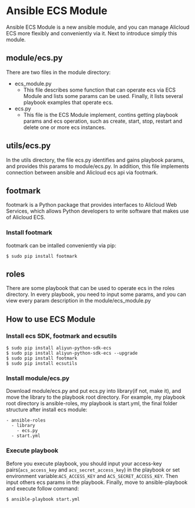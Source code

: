 # Ansible ECS Module
Ansible ECS Module is a new ansible module, and you can manage Alicloud ECS more flexibly and conveniently via it. Next to introduce simply this module.
## module/ecs.py
There are two files in the module directory:  

- ecs_module.py
  - This file describes some function that can operate ecs via ECS Module and lists some params can be used. Finally, it lists several playbook examples that operate ecs.
- ecs.py
  - This file is the ECS Module implement, contins getting playbook params and ecs operation, such as create, start, stop, restart and delete one or more ecs instances.

## utils/ecs.py
In the utils directory, the file ecs.py identifies and gains playbook params, and provides this params to module/ecs.py. In addition, this file implements connection between ansible and Alicloud ecs api via footmark.

## footmark
footmark is a Python package that provides interfaces to Alicloud Web Services, which allows Python developers to write software that makes use of Alicloud ECS. 
### Install footmark
footmark can be intalled conveniently via pip:

	$ sudo pip install footmark


## roles
There are some playbook that can be used to operate ecs in the roles directory. In every playbook, you need to input some params, and you can view every param description in the module/ecs_module.py

## How to use ECS Module
### Install ecs SDK, footmark and ecsutils

	$ sudo pip install aliyun-python-sdk-ecs
	$ sudo pip install aliyun-python-sdk-ecs --upgrade
	$ sudo pip install footmark
	$ sudo pip install ecsutils
### Install module/ecs.py
Download module/ecs.py and put ecs.py into library(if not, make it), and move the library to the playbook root directory. For example, my playbook root directory is ansible-roles, my playbook is start.yml, the final folder structure after install ecs module:

	- ansible-roles
	  - library
	    - ecs.py
	  - start.yml
### Execute playbook
Before you execute playbook, you should input your access-key pairs(`acs_access_key` and `acs_secret_access_key`) in the playbook or set environment variable:`ACS_ACCESS_KEY` and `ACS_SECRET_ACCESS_KEY`. Then input others ecs params in the playbook. Finally, move to ansible-playbook and execute follow command:

	$ ansible-playbook start.yml

	   
